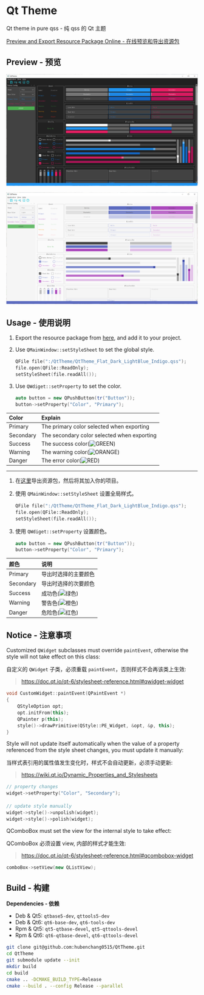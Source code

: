 # Qt Theme

Qt theme in pure qss - 纯 qss 的 Qt 主题

[Preview and Export Resource Package Online - 在线预览和导出资源包](https://hubenchang0515.github.io/moe-tools/#/qt-theme)

## Preview - 预览

![dark](./doc/image/dark.png)

![light](./doc/image/light.png)

## Usage - 使用说明

1. Export the resource package from [here](https://hubenchang0515.github.io/moe-tools/#/qt-theme), and add it to your project.

2. Use `QMainWindow::setStyleSheet` to set the global style.
    ```c++
    QFile file(":/QtTheme/QtTheme_Flat_Dark_LightBlue_Indigo.qss");
    file.open(QFile::ReadOnly);
    setStyleSheet(file.readAll());
    ```
3. Use `QWdiget::setProperty` to set the color.
    ```c++
    auto button = new QPushButton(tr("Button"));
    button->setProperty("Color", "Primary");
    ```

| Color        | Explain                                                                    |
| :----------- | :------------------------------------------------------------------------- |
| Primary      | The primary color selected when exporting                                  |
| Secondary    | The secondary color selected when exporting                                |
| Success      | The success color(![GREEN](https://placehold.co/16x16/4caf50/4caf50.png))  |
| Warning      | The warning color(![ORANGE](https://placehold.co/16x16/ff9800/ff9800.png)) |
| Danger        | The error color(![RED](https://placehold.co/16x16/f44336/f44336.png))      |

--- 

1. 在[这里](https://hubenchang0515.github.io/moe-tools/#/qt-theme)导出资源包，然后将其加入你的项目。

2. 使用 `QMainWindow::setStyleSheet` 设置全局样式。
    ```c++
    QFile file(":/QtTheme/QtTheme_Flat_Dark_LightBlue_Indigo.qss");
    file.open(QFile::ReadOnly);
    setStyleSheet(file.readAll());
    ```

3. 使用 `QWdiget::setProperty` 设置颜色。
    ```c++
    auto button = new QPushButton(tr("Button"));
    button->setProperty("Color", "Primary");
    ```

| 颜色          | 说明                                                         |
| :----------- | :---------------------------------------------------------- |
| Primary      | 导出时选择的主要颜色                                             |
| Secondary    | 导出时选择的次要颜色                                             |
| Success      | 成功色(![绿色](https://placehold.co/16x16/4caf50/4caf50.png)) |
| Warning      | 警告色(![橙色](https://placehold.co/16x16/ff9800/ff9800.png)) |
| Danger       | 危险色(![红色](https://placehold.co/16x16/f44336/f44336.png)) |


## Notice - 注意事项

Customized `QWidget` subclasses must override `paintEvent`, otherwise the style will not take effect on this class:  

自定义的 `QWidget` 子类，必须重载 `paintEvent`，否则样式不会再该类上生效:  

> https://doc.qt.io/qt-6/stylesheet-reference.html#qwidget-widget

```cpp
void CustomWidget::paintEvent(QPaintEvent *)
{
    QStyleOption opt;
    opt.initFrom(this);
    QPainter p(this);
    style()->drawPrimitive(QStyle::PE_Widget, &opt, &p, this);
}
```


Style will not update itself automatically when the value of a property referenced from the style sheet changes, you must update it manually:  

当样式表引用的属性值发生变化时，样式不会自动更新，必须手动更新:  

> https://wiki.qt.io/Dynamic_Properties_and_Stylesheets

```cpp
// property changes
widget->setProperty("Color", "Secondary");

// update style manually
widget->style()->unpolish(widget);
widget->style()->polish(widget);
```

QComboBox must set the view for the internal style to take effect:  

QComboBox 必须设置 view, 内部的样式才能生效:  

> https://doc.qt.io/qt-6/stylesheet-reference.html#qcombobox-widget

```cpp
comboBox->setView(new QListView);
```

## Build - 构建

**Dependencies - 依赖**  

* Deb & Qt5: `qtbase5-dev`, `qttools5-dev`  
* Deb & Qt6: `qt6-base-dev`, `qt6-tools-dev`  
* Rpm & Qt5: `qt5-qtbase-devel`, `qt5-qttools-devel`  
* Rpm & Qt6: `qt6-qtbase-devel`, `qt6-qttools-devel`  

```bash
git clone git@github.com:hubenchang0515/QtTheme.git
cd QtTheme
git submodule update --init
mkdir build
cd build
cmake .. -DCMAKE_BUILD_TYPE=Release
cmake --build . --config Release --parallel
```
